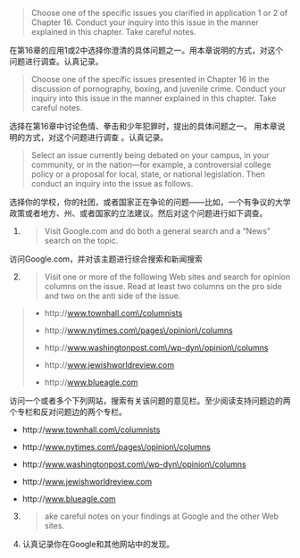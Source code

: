 > Choose one of the specific issues you clarified in application 1 or 2 of Chapter 16. Conduct your inquiry into this issue in the manner explained in this chapter. Take careful notes.

在第16章的应用1或2中选择你澄清的具体问题之一。用本章说明的方式，对这个问题进行调查。认真记录。

> Choose one of the specific issues presented in Chapter 16 in the discussion of pornography, boxing, and juvenile crime.  Conduct your inquiry into this issue in the manner explained in this chapter. Take careful notes.

选择在第16章中讨论色情、拳击和少年犯罪时，提出的具体问题之一。 用本章说明的方式，对这个问题进行调查 。认真记录。

> Select an issue currently being debated on your campus, in your community, or in the nation—for example, a controversial  college policy or a proposal for local, state, or national legislation. Then conduct an inquiry into the issue as follows.

选择你的学校，你的社团，或者国家正在争论的问题——比如，一个有争议的大学政策或者地方、州、或者国家的立法建议。然后对这个问题进行如下调查。

1. > Visit  Google.com and do both a general search and a “News” search on the topic.

  访问Google.com，并对该主题进行综合搜索和新闻搜索

2. > Visit one or more of the following Web sites and search for opinion columns on the issue. Read at least two columns on the pro  side and two on the anti side of the issue.
  > 
  > * http:\/\/www.townhall.com\/columnists
  > 
  > * http:\/\/www.nytimes.com\/pages\/opinion\/columns
  > 
  > * http:\/\/www.washingtonpost.com\/wp-dyn\/opinion\/columns
  > 
  > * http:\/\/www.jewishworldreview.com
  > 
  > * http:\/\/www.blueagle.com

  访问一个或者多个下列网站，搜索有关该问题的意见栏。至少阅读支持问题边的两个专栏和反对问题边的两个专栏。

  * http:\/\/www.townhall.com\/columnists

  * http:\/\/www.nytimes.com\/pages\/opinion\/columns

  * http:\/\/www.washingtonpost.com\/wp-dyn\/opinion\/columns

  * http:\/\/www.jewishworldreview.com

  * http:\/\/www.blueagle.com


3. > ake careful notes on your findings at Google and the other Web sites.


1. 认真记录你在Google和其他网站中的发现。

